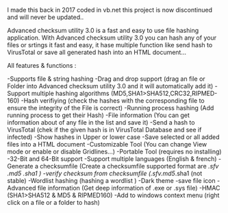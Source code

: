 I made this back in 2017 coded in vb.net this project is now discontinued and will never be updated..

Advanced checksum utility 3.0 is a fast and easy to use file hashing application. With Advanced checksum utility 3.0 you can hash any of your files or srtings it fast and easy, it hase multiple function like send hash to VirusTotal or save all generated hash into an HTML document... 

All features & functions : 

-Supports file & string hashing 
-Drag and drop support (drag an file or Folder into Advanced checksum utility 3.0 and it will automatically add it)
-Support multiple hashing algorithms (MD5,SHA1>SHA512,CRC32,RIPMED-160)
-Hash verifiying (check the hashes with the corresponding file to ensure the integrity of the File is correct)
-Running process hashing (Add running process to get their Hash)
-File information (You can get information about of any file in the list and save it)
-Send a hash to VirusTotal (chek if the given hash is in VirusTotal Database and see if infected)
-Show hashes in Upper or lower case
-Save selected or all added files into a HTML document
-Customizable Tool (You can change View mode or enable or disable Gridlines...)
-Portable Tool (requires no installing)
-32-Bit and 64-Bit support
-Support multiple languages (English & french)
-Generate a checksumfile (Create a checksumfile supported format are *.sfv *.md5 *.sha1  )
-verify checksum from checksumfile (*.sfv*.md5*.sha1 (not stable)
-Wordlist hashing (hashing a wordlist )
-Dark theme 
-save file icon
-Advanced file information (Get deep information of .exe or .sys file)
-HMAC (SHA1>SHA512 & MD5 & RIPMED160)
-Add to windows context menu (right click on a file or a folder to hash)
